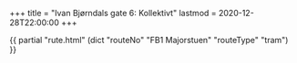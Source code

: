 +++
title = "Ivan Bjørndals gate 6: Kollektivt"
lastmod = 2020-12-28T22:00:00
+++

<!-- markdownlint-disable MD033 -->

<!-- markdownlint-disable MD033 -->

{{ partial "rute.html" (dict "routeNo" "FB1 Majorstuen" "routeType" "tram") }}